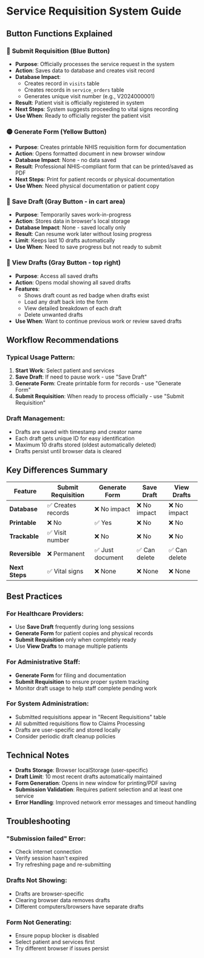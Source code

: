 # Service Requisition System Guide

## Button Functions Explained

### 🔵 **Submit Requisition** (Blue Button)
- **Purpose**: Officially processes the service request in the system
- **Action**: Saves data to database and creates visit record
- **Database Impact**: 
  - Creates record in `visits` table
  - Creates records in `service_orders` table
  - Generates unique visit number (e.g., V2024000001)
- **Result**: Patient visit is officially registered in system
- **Next Steps**: System suggests proceeding to vital signs recording
- **Use When**: Ready to officially register the patient visit

### 🟡 **Generate Form** (Yellow Button)
- **Purpose**: Creates printable NHIS requisition form for documentation
- **Action**: Opens formatted document in new browser window
- **Database Impact**: None - no data saved
- **Result**: Professional NHIS-compliant form that can be printed/saved as PDF
- **Next Steps**: Print for patient records or physical documentation
- **Use When**: Need physical documentation or patient copy

### 🔘 **Save Draft** (Gray Button - in cart area)
- **Purpose**: Temporarily saves work-in-progress
- **Action**: Stores data in browser's local storage
- **Database Impact**: None - saved locally only
- **Result**: Can resume work later without losing progress
- **Limit**: Keeps last 10 drafts automatically
- **Use When**: Need to save progress but not ready to submit

### 📁 **View Drafts** (Gray Button - top right)
- **Purpose**: Access all saved drafts
- **Action**: Opens modal showing all saved drafts
- **Features**:
  - Shows draft count as red badge when drafts exist
  - Load any draft back into the form
  - View detailed breakdown of each draft
  - Delete unwanted drafts
- **Use When**: Want to continue previous work or review saved drafts

## Workflow Recommendations

### **Typical Usage Pattern:**
1. **Start Work**: Select patient and services
2. **Save Draft**: If need to pause work - use "Save Draft"
3. **Generate Form**: Create printable form for records - use "Generate Form"
4. **Submit Requisition**: When ready to process officially - use "Submit Requisition"

### **Draft Management:**
- Drafts are saved with timestamp and creator name
- Each draft gets unique ID for easy identification
- Maximum 10 drafts stored (oldest automatically deleted)
- Drafts persist until browser data is cleared

## Key Differences Summary

| Feature | Submit Requisition | Generate Form | Save Draft | View Drafts |
|---------|-------------------|---------------|------------|-------------|
| **Database** | ✅ Creates records | ❌ No impact | ❌ No impact | ❌ No impact |
| **Printable** | ❌ No | ✅ Yes | ❌ No | ❌ No |
| **Trackable** | ✅ Visit number | ❌ No | ❌ No | ❌ No |
| **Reversible** | ❌ Permanent | ✅ Just document | ✅ Can delete | ✅ Can delete |
| **Next Steps** | ✅ Vital signs | ❌ None | ❌ None | ❌ None |

## Best Practices

### **For Healthcare Providers:**
- Use **Save Draft** frequently during long sessions
- **Generate Form** for patient copies and physical records
- **Submit Requisition** only when completely ready
- Use **View Drafts** to manage multiple patients

### **For Administrative Staff:**
- **Generate Form** for filing and documentation
- **Submit Requisition** to ensure proper system tracking
- Monitor draft usage to help staff complete pending work

### **For System Administration:**
- Submitted requisitions appear in "Recent Requisitions" table
- All submitted requisitions flow to Claims Processing
- Drafts are user-specific and stored locally
- Consider periodic draft cleanup policies

## Technical Notes

- **Drafts Storage**: Browser localStorage (user-specific)
- **Draft Limit**: 10 most recent drafts automatically maintained
- **Form Generation**: Opens in new window for printing/PDF saving
- **Submission Validation**: Requires patient selection and at least one service
- **Error Handling**: Improved network error messages and timeout handling

## Troubleshooting

### **"Submission failed" Error:**
- Check internet connection
- Verify session hasn't expired
- Try refreshing page and re-submitting

### **Drafts Not Showing:**
- Drafts are browser-specific
- Clearing browser data removes drafts
- Different computers/browsers have separate drafts

### **Form Not Generating:**
- Ensure popup blocker is disabled
- Select patient and services first
- Try different browser if issues persist